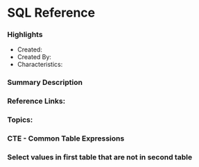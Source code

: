 # SQL Reference

### Highlights

- Created:
- Created By:
- Characteristics:

### Summary Description

### Reference Links:

### Topics:

### CTE - Common Table Expressions

### Select values in first table that are not in second table
